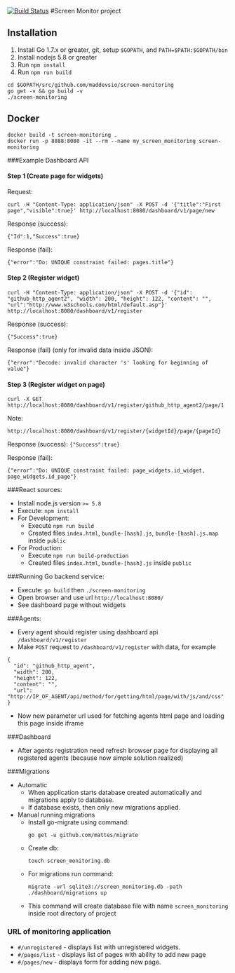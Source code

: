 [![Build Status](https://travis-ci.org/maddevsio/screen-monitoring.svg?branch=master)](https://travis-ci.org/maddevsio/screen-monitoring)
#Screen Monitor project

## Installation

1. Install Go 1.7.x or greater, git, setup `$GOPATH`, and `PATH=$PATH:$GOPATH/bin`
2. Install nodejs 5.8 or greater
3. Run `npm install`
4. Run `npm run build`
```
cd $GOPATH/src/github.com/maddevsio/screen-monitoring
go get -v && go build -v
./screen-monitoring
```

## Docker
```
docker build -t screen-monitoring .
docker run -p 8888:8080 -it --rm --name my_screen_monitoring screen-monitoring
```

###Example Dashboard API

#### Step 1 (Create page for widgets)

Request:

```
curl -H "Content-Type: application/json" -X POST -d '{"title":"First page","visible":true}' http://localhost:8080/dashboard/v1/page/new
```

Response (success):
```
{"Id":1,"Success":true}
```

Response (fail):
```
{"error":"Do: UNIQUE constraint failed: pages.title"}
```

#### Step 2 (Register widget)

```
curl -H "Content-Type: application/json" -X POST -d '{"id": "github_http_agent2", "width": 200, "height": 122, "content": "", "url":"http://www.w3schools.com/html/default.asp"}' http://localhost:8080/dashboard/v1/register
```

Response (success):

```
{"Success":true}
```

Response (fail) (only for invalid data inside JSON):

```
{"error":"Decode: invalid character 's' looking for beginning of value"}
```

#### Step 3 (Register widget on page)

```
curl -X GET http://localhost:8080/dashboard/v1/register/github_http_agent2/page/1

```

Note:

```
http://localhost:8080/dashboard/v1/register/{widgetId}/page/{pageId}
```

Response (success): `{"Success":true}`

Response (fail):
```
{"error":"Do: UNIQUE constraint failed: page_widgets.id_widget, page_widgets.id_page"}
```


###React sources:
  * Install node.js version ```>= 5.8```
  * Execute: ```npm install```  
  * For Development:
    * Execute ```npm run build```
    * Created files ```index.html```, ```bundle-[hash].js```, ```bundle-[hash].js.map``` inside ```public```
  * For Production:
    * Execute ```npm run build-production```
    * Created files ```index.html```, ```bundle-[hash].js``` inside ```public```

###Running Go backend service:
  * Execute: ```go build``` then ```./screen-monitoring```
  * Open browser and use url ```http://localhost:8080/```
  * See dashboard page without widgets

###Agents:
  * Every agent should register using dashboard api ```/dashboard/v1/register```
  * Make ```POST``` request to ```/dashboard/v1/register``` with data, for example

  ```
  {
    "id": "github_http_agent",
    "width": 200,
    "height": 122,
    "content": "",
    "url": "http://IP_OF_AGENT/api/method/for/getting/html/page/with/js/and/css"
  }
  ```
  * Now new parameter url used for fetching agents html page and loading this page inside iframe

###Dashboard
  * After agents registration need refresh browser page for displaying all registered agents (because now simple solution realized)

###Migrations  
  * Automatic
    * When application starts database created automatically and migrations apply to database.
    * If database exists, then only new migrations applied.
  * Manual running migrations
    * Install go-migrate using command:
      ```
      go get -u github.com/mattes/migrate
      ```
    * Create db:
      ```
      touch screen_monitoring.db
      ```
    * For migrations run command:
      ```
      migrate -url sqlite3://screen_monitoring.db -path ./dashboard/migrations up
      ```
    * This command will create database file with name ```screen_monitoring```
      inside root directory of project

### URL of monitoring application
   * ```#/unregistered``` - displays list with unregistered widgets.
   * ```#/pages/list```   - displays list of pages with ability to add new page
   * ```#/pages/new```    - displays form for adding new page.
